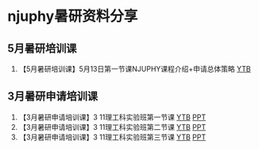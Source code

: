
# njuphy暑研资料分享

## 5月暑研培训课
1. 【5月暑研培训课】5月13日第一节课NJUPHY课程介绍+申请总体策略
[YTB](https://youtu.be/w_Wd9xLUWeo)
## 3月暑研申请培训课
1. 【3月暑研申请培训课】3 11理工科实验班第一节课
[YTB](https://youtu.be/9-1wjp8IbXE)
[PPT](https://github.com/jialanxin/-/blob/master/01%20%E6%95%B4%E4%BD%93%E7%AD%96%E7%95%A5%E5%92%8C%E6%97%B6%E9%97%B4%E8%A7%84%E5%88%92.pptx)
2. 【3月暑研申请培训课】3 11理工科实验班第二节课
[YTB](https://youtu.be/7JjiAjlY2EE)
[PPT](https://github.com/jialanxin/njuphy-/blob/master/02%2003%20CV%E5%86%99%E4%BD%9C%EF%BC%88%E4%B8%8A%20%E4%B8%8B%EF%BC%89.pptx)
3. 【3月暑研申请培训课】3 11理工科实验班第三节课
[YTB](https://youtu.be/a6vjR3J56Jw)
[PPT]()
